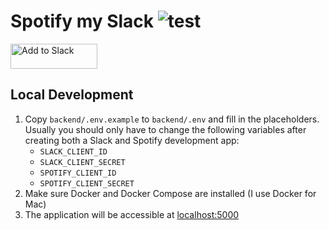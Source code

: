 # Spotify my Slack ![test](https://github.com/micthiesen/spotify-my-slack/workflows/test/badge.svg?branch=master)

<a href="https://slack.com/oauth/authorize?client_id=406841633714.406803330164&scope=users.profile:write&redirect_uri=https%3A%2F%2Fspotify-my-slack.herokuapp.com%2Fslack-grant-callback"><img alt="Add to Slack" height="40" width="139" src="https://platform.slack-edge.com/img/add_to_slack.png" srcset="https://platform.slack-edge.com/img/add_to_slack.png 1x, https://platform.slack-edge.com/img/add_to_slack@2x.png 2x"></a>

## Local Development

1. Copy `backend/.env.example` to `backend/.env` and fill in the placeholders. Usually you
   should only have to change the following variables after creating both a Slack and
   Spotify development app:
   - `SLACK_CLIENT_ID`
   - `SLACK_CLIENT_SECRET`
   - `SPOTIFY_CLIENT_ID`
   - `SPOTIFY_CLIENT_SECRET`
1. Make sure Docker and Docker Compose are installed (I use Docker for Mac)
1. The application will be accessible at [localhost:5000](http://localhost:5000)
